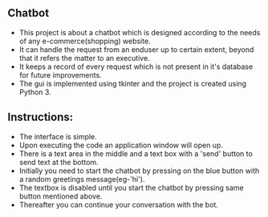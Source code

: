 ## Chatbot

- This project is about a chatbot which is designed according to the needs of any e-commerce(shopping) website.
- It can handle the request from an enduser up to certain extent, beyond that it refers the matter to an executive.
- It keeps a record of every request which is not present in it's database for future improvements.
- The gui is implemented using tkinter and the project is created using Python 3.

## Instructions:
- The interface is simple.
- Upon executing the code an application window will open up.
- There is a text area in the middle and a text box with a 'send' button to send text at the bottom.
- Initially you need to start the chatbot by pressing on the blue button with a random greetings message(eg-'hi').
- The textbox is disabled until you start the chatbot by pressing same button mentioned above.
- Thereafter you can continue your conversation with the bot.